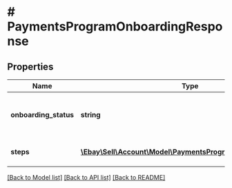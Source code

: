 # # PaymentsProgramOnboardingResponse

## Properties

Name | Type | Description | Notes
------------ | ------------- | ------------- | -------------
**onboarding_status** | **string** | This enumeration value indicates the eligibility of payment onboarding for the registered site. For implementation help, refer to &lt;a href&#x3D;&#39;https://developer.ebay.com/api-docs/sell/account/types/api:PaymentsProgramOnboardingStatus&#39;&gt;eBay API documentation&lt;/a&gt; | [optional]
**steps** | [**\Ebay\Sell\Account\Model\PaymentsProgramOnboardingSteps[]**](PaymentsProgramOnboardingSteps.md) | An array of the active process steps for payment onboarding and the status of each step. This array includes the step name, step status, and a webUrl to the IN_PROGRESS step. The step names are returned in sequential order. | [optional]

[[Back to Model list]](../../README.md#models) [[Back to API list]](../../README.md#endpoints) [[Back to README]](../../README.md)

